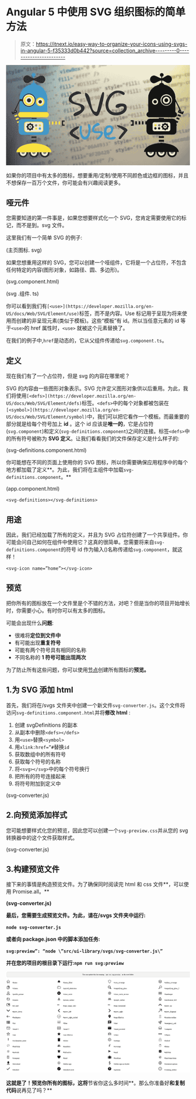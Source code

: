 # Angular 5 中使用 SVG 组织图标的简单方法

> 原文：<https://itnext.io/easy-way-to-organize-your-icons-using-svgs-in-angular-5-f35333d0b442?source=collection_archive---------0----------------------->

![](img/d1b276d1f1a7cd46129ef1a2a96e672a.png)

如果你的项目中有太多的图标，想要重用/定制/使用不同颜色或边框的图标，并且不想保存一百万个文件，你可能会有兴趣阅读更多。

## **哑元件**

您需要知道的第一件事是，如果您想要样式化一个 SVG，您肯定需要使用它的标记，而不是到。svg 文件。

这里我们有一个简单 SVG 的例子:

(主页图标. svg)

如果您想重用这样的 SVG，您可以创建一个哑组件，它将是一个占位符，不包含任何特定的内容(图形对象，如路径、圆、多边形)。

(svg.component.html)

(svg .组件. ts)

你可以看到我们有`[<use>](https://developer.mozilla.org/en-US/docs/Web/SVG/Element/use)`标签，而不是内容。Use 标记用于呈现为将来使用而创建的非呈现元素(类似于模板)。这些“模板”有 id。所以当任意元素的 id 等于`<use>`的 href 属性时，`<use>` 就被这个元素替换了。

在我们的例子中,`href`是动态的，它从父组件传递给`svg.component.ts`。

## **定义**

现在我们有了一个占位符，但是 svg 的内容在哪里呢？

SVG 的内容由一些图形对象表示。SVG 允许定义图形对象供以后重用。为此，我们将使用`[<defs>](https://developer.mozilla.org/en-US/docs/Web/SVG/Element/defs)`标签。`<defs>`中的每个对象都被包装在`[<symbol>](https://developer.mozilla.org/en-US/docs/Web/SVG/Element/symbol)`中，我们可以把它看作一个模板。而最重要的部分就是给每个符号加上 **id** 。这个 id 应该是**唯一的**，它是占位符(`svg.component`)和定义(`svg-definitions.component`)之间的连接。标签`<defs>`中的所有符号被称为 **SVG 定义**。让我们看看我们的文件保存定义是什么样子的:

(svg-definitions.component.html)

你可能想在不同的页面上使用你的 SVG 图标，所以你需要确保应用程序中的每个地方都加载了定义**。为此，我们将在主组件中加载`svg-definitions.component`。**

(app.component.html)

```
<svg-definitions></svg-definitions>
```

## **用途**

因此，我们已经加载了所有的定义，并且为 SVG 占位符创建了一个共享组件。你可能会问自己如何在组件中使用它？这真的很简单。您需要将来自`svg-definitions.component`的符号 id 作为输入()名称传递给`svg.component`，就这样！

```
<svg-icon name=”home”></svg-icon>
```

## **预览**

把你所有的图标放在一个文件里是个不错的方法，对吧？但是当你的项目开始增长时，你需要小心。有时你可以有太多的图标。

可能会出现什么**问题**:

*   很难将**定位到文件中**
*   有可能出现**重复符号**
*   可能有两个符号具有相同的名称
*   不同名称的 **1 符号可能出现两次**

为了防止所有这些问题，你可以使用[节点](https://nodejs.org/en/)创建所有图标的**预览。**

## 1.为 SVG 添加 html

首先，我们将在/svgs 文件夹中创建一个新文件`svg-converter.js`。这个文件将访问`svg-definitions.component.html`并将**修改 html** :

1.  创建 svgDefinitions 的副本
2.  从副本中删除`<defs></defs>`
3.  用`<use>`替换`<symbol>`
4.  用`xlink:href=”#`替换`id`
5.  获取数组中的所有符号
6.  获取每个符号的名称
7.  将`<svg></svg>`中的每个符号换行
8.  把所有的符号连接起来
9.  将符号附加到定义中

(svg-converter.js)

## 2.向预览添加样式

您可能想要样式化您的预览，因此您可以创建一个`svg-preview.css`并从您的 svg 转换器中的这个文件获取样式。

(svg-converter.js)

## 3.构建预览文件

接下来的事情是构造预览文件。为了确保同时阅读完 html 和 css 文件**，可以使用 Promise.all。**

**(svg-converter.js)**

**最后，您需要生成预览文件。为此，请在/svgs 文件夹中运行:**

**`node svg-converter.js`**

**或者向 package.json 中的脚本添加任务:**

**`svg:preview”: “node \”src/ui-library/svgs/svg-converter.js\”`**

**并在您的项目的根目录下运行:`npm run svg:preview`**

**![](img/0d2f9ede97dd7322f5f29992feba86f8.png)**

**这就是了！预览你所有的图标，这将**节省你这么多时间**。那么你准备好**和复制代码**说再见了吗？**